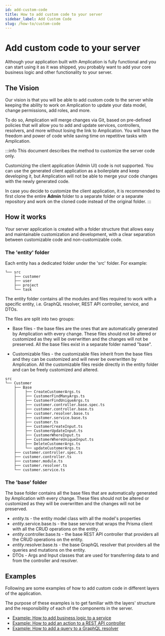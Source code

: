 ```yaml
---
id: add-custom-code
title: How to add custom code to your server
sidebar_label: Add Custom Code
slug: /how-to/custom-code
---
```


# Add custom code to your server

Although your application built with Amplication is fully functional and you can start using it as it was shipped, you probably want to add your core business logic and other functionality to your server.

## The Vision

Our vision is that you will be able to add custom code to the server while keeping the ability to work on Amplication to update your data model, change permissions, add roles, and more.

To do so, Amplication will merge changes via Git, based on pre-defined policies that will allow you to add and update services, controllers, resolvers, and more without losing the link to Amplication. You will have the freedom and power of code while saving time on repetitive tasks with Amplication.

:::info
This document describes the method to customize the server code only.

Customizing the client application (Admin UI) code is not supported. You can use the generated client application as a boilerplate and keep developing it, but Amplication will not be able to merge your code changes with the newly generated code.

In case you decide to customize the client application, it is recommended to first clone the entire **Admin** folder to a separate folder or a separate repository and work on the cloned code instead of the original folder.
:::

## How it works

Your server application is created with a folder structure that allows easy and maintainable customization and development, with a clear separation between customizable code and non-customizable code.

### The 'entity' folder

Each entity has a dedicated folder under the 'src' folder.
For example:

```
└── src
	├── customer
	├── user
	├── project
	└── task
```

The entity folder contains all the modules and files required to work with a specific entity, i.e. GraphQL resolver, REST API controller, service, and DTOs.

The files are split into two groups:

- Base files - the base files are the ones that are automatically generated by Amplication with every change. These files should not be altered or customized as they will be overwritten and the changes will not be preserved. All the base files exist in a separate folder named "base".

- Customizable files - the customizable files inherit from the base files and they can be customized and will never be overwritten by Amplication. All the customizable files reside directly in the entity folder and can be freely customized and altered.

```
src
└── Customer
    ├── Base
    │    ├── CreateCustomerArgs.ts
    │    ├── CustomerFindManyArgs.ts
    │    ├── CustomerFindUniqueArgs.ts
    │    ├── customer.controller.base.spec.ts
    │    ├── customer.controller.base.ts
    │    ├── customer.resolver.base.ts
    │    ├── customer.service.base.ts
    │    ├── customer.ts
    │    ├── CustomerCreateInput.ts
    │    ├── CustomerUpdateInput.ts
    │    ├── CustomerWhereInput.ts
    │    ├── CustomerWhereUniqueInput.ts
    │    ├── DeleteCustomerArgs.ts
    │    └── updateCustomerArgs.ts
    ├── customer.controller.spec.ts
    ├── customer.controller.ts
    ├── customer.module.ts
    ├── customer.resolver.ts
    └── customer.service.ts

```

### The 'base' folder

The base folder contains all the base files that are automatically generated by Amplication with every change. These files should not be altered or customized as they will be overwritten and the changes will not be preserved.

- _entity_.ts - the entity model class with all the model's properties
- _entity_.service.base.ts - the base service that wraps the Prisma client with all the CRUD operations on the entity.
- _entity_.controller.base.ts - the base REST API controller that providers all the CRUD operations on the entity.
- _entity_.resolver.base.ts - the base GraphQL resolver that providers all the queries and mutations on the entity.
- DTOs - Args and Input classes that are used for transferring data to and from the controller and resolver.

## Examples

Following are some examples of how to add custom code in different layers of the application.

The purpose of these examples is to get familiar with the layers' structure and the responsibility of each of the components in the server.

- [Example: How to add business logic to a service](/docs/custom-code/business-logic)
- [Example: How to add an action to a REST API controller](/docs/custom-code/controller-action)
- [Example: How to add a query to a GraphQL resolver](/docs/custom-code/graphql-query)
